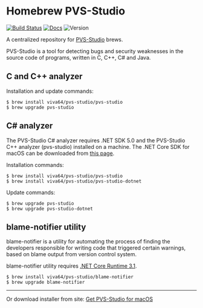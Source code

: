 Homebrew PVS-Studio
=====================
[![Build Status](https://travis-ci.org/viva64/homebrew-pvs-studio.svg?branch=master)](https://travis-ci.org/viva64/homebrew-pvs-studio) [![Docs](	https://img.shields.io/readthedocs/pip.svg)](https://www.viva64.com/en/m/0036/) ![Version](https://img.shields.io/badge/os%20x-10.13%2B-green.svg)

A centralized repository for [PVS-Studio](https://www.viva64.com/en/pvs-studio/) brews.

PVS-Studio is a tool for detecting bugs and security weaknesses in the source code of programs, written in C, C++, C# and Java.

## C and C++ analyzer

Installation and update commands:

```
$ brew install viva64/pvs-studio/pvs-studio
$ brew upgrade pvs-studio
```
## C# analyzer

The PVS-Studio C# analyzer requires .NET SDK 5.0 and the PVS-Studio C++ analyzer (pvs-studio) installed on a machine. 
The .NET Core SDK for macOS can be downloaded from [this page](https://dotnet.microsoft.com/download/dotnet/5.0).

Installation commands:

```
$ brew install viva64/pvs-studio/pvs-studio
$ brew install viva64/pvs-studio/pvs-studio-dotnet
```

Update commands:

```
$ brew upgrade pvs-studio
$ brew upgrade pvs-studio-dotnet
```

## blame-notifier utility

blame-notifier is a utility for automating the process of finding the developers responsible for writing code that triggered certain warnings, based on blame output from version control system.

blame-notifier utility requires [.NET Core Runtime 3.1](https://dotnet.microsoft.com/download/dotnet-core/3.1).

```
$ brew install viva64/pvs-studio/blame-notifier
$ brew upgrade blame-notifier
```

---

Or download installer from site: [Get PVS-Studio for macOS](https://www.viva64.com/en/pvs-studio-download/)
